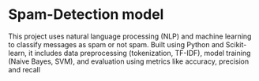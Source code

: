 # Spam-Detection model
This project uses natural language processing (NLP) and machine learning to classify messages as spam or not spam. Built using Python and Scikit-learn, it includes data preprocessing (tokenization, TF-IDF), model training (Naive Bayes, SVM), and evaluation using metrics like accuracy, precision and recall